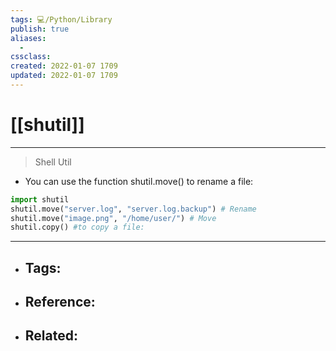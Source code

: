 ```yaml
---
tags: 💻️/Python/Library
publish: true
aliases:
  - 
cssclass: 
created: 2022-01-07 1709
updated: 2022-01-07 1709
---
```


# [[shutil]]

---

> Shell Util

- You can use the function shutil.move() to rename a file:

```python
import shutil
shutil.move("server.log", "server.log.backup") # Rename
shutil.move("image.png", "/home/user/") # Move
shutil.copy() #to copy a file:
```

---

- Tags: 
	- 
- Reference:
	- 
- Related:
	- 
